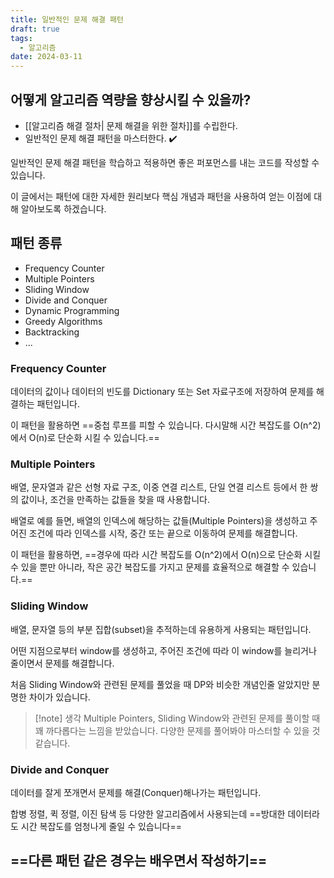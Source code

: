 ```yaml
---
title: 일반적인 문제 해결 패턴
draft: true
tags:
  - 알고리즘
date: 2024-03-11
---
```

## 어떻게 알고리즘 역량을 향상시킬 수 있을까?

- [[알고리즘 해결 절차| 문제 해결을 위한 절차]]를 수립한다. 
- 일반적인 문제 해결 패턴을 마스터한다. ✔️

일반적인 문제 해결 패턴을 학습하고 적용하면 좋은 퍼포먼스를 내는 코드를 작성할 수 있습니다. 

이 글에서는 패턴에 대한 자세한 원리보다 핵심 개념과 패턴을 사용하여 얻는 이점에 대해 알아보도록 하겠습니다. 

## 패턴 종류

- Frequency Counter
- Multiple Pointers
- Sliding Window
- Divide and Conquer
- Dynamic Programming
- Greedy Algorithms
- Backtracking
- ... 

### Frequency Counter

데이터의 값이나 데이터의 빈도를 Dictionary 또는 Set 자료구조에 저장하여 문제를 해결하는 패턴입니다. 

이 패턴을 활용하면 ==중첩 루프를 피할 수 있습니다. 다시말해 시간 복잡도를 O(n^2)에서 O(n)로 단순화 시킬 수 있습니다.==

### Multiple Pointers

배열, 문자열과 같은 선형 자료 구조, 이중 연결 리스트, 단일 연결 리스트 등에서 한 쌍의 값이나, 조건을 만족하는 값들을 찾을 때 사용합니다.

배열로 예를 들면, 배열의 인덱스에 해당하는 값들(Multiple Pointers)을 생성하고 주어진 조건에 따라 인덱스를 시작, 중간 또는 끝으로 이동하여 문제를 해결합니다.

이 패턴을 활용하면, ==경우에 따라 시간 복잡도를 O(n^2)에서 O(n)으로 단순화 시킬 수 있을 뿐만 아니라, 작은 공간 복잡도를 가지고 문제를 효율적으로 해결할 수 있습니다.==

### Sliding Window

배열, 문자열 등의 부분 집합(subset)을 추적하는데 유용하게 사용되는 패턴입니다. 

어떤 지점으로부터 window를 생성하고, 주어진 조건에 따라 이 window를 늘리거나 줄이면서 문제를 해결합니다. 

처음 Sliding Window와 관련된 문제를 풀었을 때 DP와 비슷한 개념인줄 알았지만 분명한 차이가 있습니다. 

>[!note] 생각
>Multiple Pointers, Sliding Window와 관련된 문제를 풀이할 때 꽤 까다롭다는 느낌을 받았습니다. 다양한 문제를 풀어봐야 마스터할 수 있을 것 같습니다.

### Divide and Conquer 

데이터를 잘게 쪼개면서 문제를 해결(Conquer)해나가는 패턴입니다.

합병 정렬, 퀵 정렬, 이진 탐색 등 다양한 알고리즘에서 사용되는데 ==방대한 데이터라도 시간 복잡도를 엄청나게 줄일 수 있습니다==



## ==다른 패턴 같은 경우는 배우면서 작성하기==
